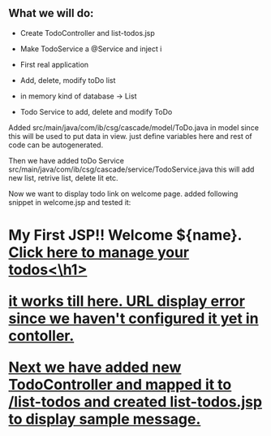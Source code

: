 ## What we will do:
- Create TodoController and list-todos.jsp
- Make TodoService a @Service and inject i


- First real application 
- Add, delete, modify toDo list 
- in memory kind of database -> List 
- Todo Service to add, delete and modify ToDo

Added src/main/java/com/ib/csg/cascade/model/ToDo.java in model since this will be used to put data in view. 
just define variables here and rest of code can be autogenerated.

Then we have added toDo Service
src/main/java/com/ib/csg/cascade/service/TodoService.java
this will add new list, retrive list, delete lit etc. 

Now we want to display todo link on welcome page. added following snippet in welcome.jsp and tested it: 
<h1> My First JSP!! Welcome ${name}. <a href="/list-todos" >Click here to manage your todos<\h1> 

it works till here. URL display error since we haven't configured it yet in contoller. 

Next we have added new TodoController and mapped it to /list-todos and created list-todos.jsp to display sample message. 

 

